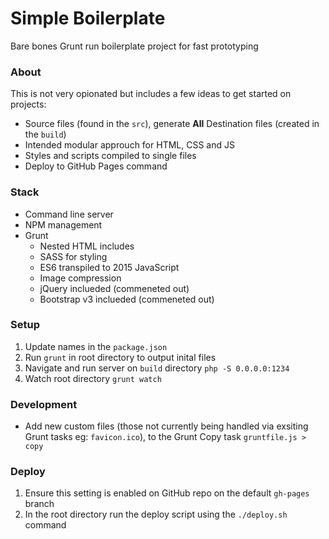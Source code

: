 # Simple Boilerplate
Bare bones Grunt run boilerplate project for fast prototyping

### About
This is not very opionated but includes a few ideas to get started on projects:

- Source files (found in the `src`), generate **All** Destination files (created in the `build`)
- Intended modular approuch for HTML, CSS and JS
- Styles and scripts compiled to single files
- Deploy to GitHub Pages command

### Stack
- Command line server
- NPM management
- Grunt
  - Nested HTML includes
  - SASS for styling
  - ES6 transpiled to 2015 JavaScript
  - Image compression
  - jQuery inclueded (commeneted out)
  - Bootstrap v3 inclueded (commeneted out)

### Setup
1. Update names in the `package.json`
2. Run `grunt` in root directory to output inital files
3. Navigate and run server on `build` directory `php -S 0.0.0.0:1234`
4. Watch root directory `grunt watch` 

### Development
- Add new custom files (those not currently being handled via exsiting Grunt tasks eg: `favicon.ico`), to the Grunt Copy task `gruntfile.js > copy`

### Deploy
1. Ensure this setting is enabled on GitHub repo on the default `gh-pages` branch
2. In the root directory run the deploy script using the `./deploy.sh` command
